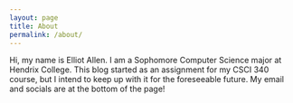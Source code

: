 ```yaml
---
layout: page
title: About
permalink: /about/
---
```


Hi, my name is Elliot Allen. I am a Sophomore Computer Science major at Hendrix College. This blog started as an assignment for my CSCI 340 course, but I intend to keep up with it for the foreseeable future. My email and socials are at the bottom of the page!
